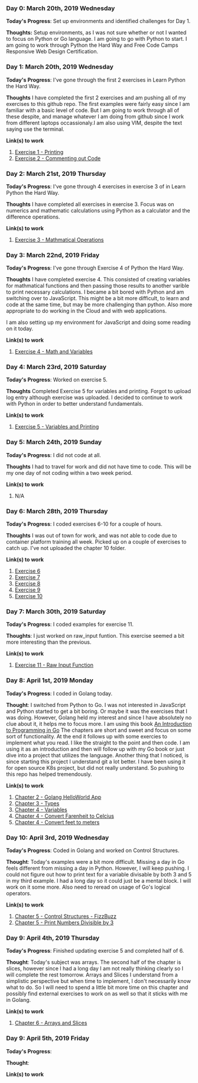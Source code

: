 ### Day 0: March 20th, 2019 Wednesday

**Today's Progress**: Set up environments and identified challenges for Day 1.

**Thoughts:** Setup environments, as I was not sure whether or not I wanted to focus on Python or Go language. I am going to go with Python to start. I am going to work through Python the Hard Way and Free Code Camps Responsive Web Design Certification.


### Day 1: March 20th, 2019 Wednesday

**Today's Progress**: I've gone through the first 2 exercises in Learn Python the Hard Way.

**Thoughts** I have completed the first 2 exercises and am pushing all of my exercises to this github repo. The first examples were fairly easy since I am familiar with a basic level of code. But I am going to work through all of these despite, and manage whatever I am doing from github since I work from different laptops occassionaly.I am also using VIM, despite the text saying use the terminal.

**Link(s) to work**
1. [Exercise 1 - Printing](https://github.com/McCoyAle/100-days-of-code/commit/2dcc7e1db77ff0f129652c5dc7f7fb8ce643ed15)
2. [Exercise 2 - Commenting out Code](https://github.com/McCoyAle/100-days-of-code/blob/master/python-hardway/ex2.py)


### Day 2: March 21st, 2019 Thursday

**Today's Progress**: I've gone through 4 exercises in exercise 3 of in Learn Python the Hard Way.

**Thoughts** I have completed all exercises in exercise 3. Focus was on numerics and mathematic calculations using Python as a calculator and the difference operations.

**Link(s) to work**
1. [Exercise 3 - Mathmatical Operations](https://github.com/McCoyAle/100-days-of-code/tree/master/python-hardway/ex3)


### Day 3: March 22nd, 2019 Friday

**Today's Progress**: I've gone through Exercise 4 of Python the Hard Way.

**Thoughts** I have completed exercise 4. This consisted of creating variables for mathmatical functions and then passing those results to another varible to print necessary calculations. I became a bit bored with Python and am switching over to JavaScript. This might be a bit more difficult, to learn and code at the same time, but may be more challenging than python. Also more appropriate to do working in the Cloud and with web applications.

I am also setting up my environment for JavaScript and doing some reading on it today. 

**Link(s) to work**
1. [Exercise 4 - Math and Variables](https://github.com/McCoyAle/100-days-of-code/blob/master/python-hardway/ex4/ex4.py)


### Day 4: March 23rd, 2019 Saturday

**Today's Progress**: Worked on exercise 5. 

**Thoughts** Completed Exercise 5 for variables and printing. Forgot to upload log entry although exercise was uploaded. I decided to continue to work with Python in order to better understand fundamentals. 

**Link(s) to work**

1. [Exercise 5 - Variables and Printing](https://github.com/McCoyAle/100-days-of-code/blob/master/python-hardway/ex5/ex5.py)


### Day 5: March 24th, 2019 Sunday

**Today's Progress**: I did not code at all.

**Thoughts** I had to travel for work and did not have time to code. This will be my one day of not coding within a two week period.

**Link(s) to work**

1. N/A


### Day 6: March 28th, 2019 Thursday

**Today's Progress**: I coded exercises 6-10 for a couple of hours.

**Thoughts** I was out of town for work, and was not able to code due to container platform training all week. Picked up on a couple of exercises to catch up. I've not uploaded the chapter 10 folder. 

**Link(s) to work**

1. [Exercise 6](https://github.com/McCoyAle/100-days-of-code/tree/master/python-hardway/ex6)
2. [Exercise 7](https://github.com/McCoyAle/100-days-of-code/tree/master/python-hardway/ex7)
3. [Exercise 8](https://github.com/McCoyAle/100-days-of-code/tree/master/python-hardway/ex8)
4. [Exercise 9](https://github.com/McCoyAle/100-days-of-code/tree/master/python-hardway/ex9)
5. [Exercise 10](https://github.com/McCoyAle/100-days-of-code/tree/master/python-hardway/ex10)


### Day 7: March 30th, 2019 Saturday

**Today's Progress**: I coded examples for exercise 11.

**Thoughts**: I just worked on raw_input funtion. This exercise seemed a bit more interesting than the previous. 

**Link(s) to work**

1. [Exercise 11 - Raw Input Function](https://github.com/McCoyAle/100-days-of-code/tree/master/python-hardway/ex11)


### Day 8: April 1st, 2019 Monday

**Today's Progress**: I coded in Golang today. 

**Thought**: I switched from Python to Go. I was not interested in JavaScript and Python started to get a bit boring. Or maybe it was the exercises that I was doing. However, Golang held my interest and since I have absolutely no clue about it, it helps me to focus more. I am using this book [An Introduction to Programming in Go](https://www.golang-book.com/books/intro) The chapters are short and sweet and focus on some sort of functionality. At the end it follows up with some exercies to implement what you read. I like the straight to the point and then code. I am using it as an introduction and then will follow up with my Go book or just dive into a project that utilizes the language. Another thing that I noticed, is since starting this project I understand git a lot better. I have been using it for open source K8s project, but did not really understand. So pushing to this repo has helped tremendously.

**Link(s) to work**

1. [Chapter 2 - Golang HelloWorld App](https://github.com/McCoyAle/100-days-of-code/tree/master/golang/golang-book/chapter2)
2. [Chapter 3 - Types](https://github.com/McCoyAle/100-days-of-code/tree/master/golang/golang-book/chapter3)
3. [Chapter 4 - Variables](https://github.com/McCoyAle/100-days-of-code/tree/master/golang/golang-book/chapter4)
4. [Chapter 4 - Convert Farenheit to Celcius](https://github.com/McCoyAle/100-days-of-code/blob/master/golang/golang-book/chapter4/main4.go)
5. [Chapter 4 - Convert feet to meters](https://github.com/McCoyAle/100-days-of-code/blob/master/golang/golang-book/chapter4/main5.go)


### Day 10: April 3rd, 2019 Wednesday

**Today's Progress**: Coded in Golang and worked on Control Structures.

**Thought**: Today's examples were a bit more difficult. Missing a day in Go feels different from missing a day in Python. However, I will keep pushing. I could not figure out how to print text for a variable divisable by both 3 and 5 in my third example. I had a long day so it could just be a mental block. I will work on it some more. Also need to reread on usage of Go's logical operators.

**Link(s) to work**
1. [Chapter 5 - Control Structures - FizzBuzz](https://github.com/McCoyAle/100-days-of-code/blob/master/golang/golang-book/chapter5/main2.go)
2. [Chapter 5 - Print Numbers Divisible by 3](https://github.com/McCoyAle/100-days-of-code/blob/master/golang/golang-book/chapter5/main1.go)


### Day 9: April 4th, 2019 Thursday

**Today's Progress**: Finished updating exercise 5 and completed half of 6. 

**Thought**: Today's subject was arrays. The second half of the chapter is slices, however since I had a long day I am not really thinking clearly so I will complete the rest tomorrow. Arrays and Slices I understand from a simplistic perspective but when time to implement, I don't necessarily know what to do. So I will need to spend a little bit more time on this chapter and possibly find external exercises to work on as well so that it sticks with me in Golang.

**Link(s) to work**
1. [Chapter 6 - Arrays and Slices](https://github.com/McCoyAle/100-days-of-code/tree/master/golang/golang-book/chapter6)

### Day 9: April 5th, 2019 Friday

**Today's Progress**:

**Thought**:

**Link(s) to work**
